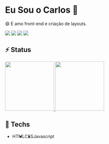 # Eu Sou o Carlos 👋
😄 E amo front-end e criação de layouts.

<div>
<a href="https://www.youtube.com/channel/UCeI0kK4RttFliqWcF7aFniQ" target="_blank"><img src="https://img.shields.io/badge/YouTube-FF0000?style=for-the-badge&logo=youtube&logoColor=white" target="_blank"></a>
<a href="https://www.instagram.com/eu.educalixto/" target="_blank"><img src="https://img.shields.io/badge/-Instagram-%23E4405F?style=for-the-badge&logo=instagram&logoColor=white" target="_blank"></a>
<a href = "mailto:ccalixto.programmer@gmail.com"><img src="https://img.shields.io/badge/Gmail-D14836?style=for-the-badge&logo=gmail&logoColor=white" target="_blank"></a>
<a href="https://www.linkedin.com/in/eucalixto/" target="_blank"><img src="https://img.shields.io/badge/-LinkedIn-%230077B5?style=for-the-badge&logo=linkedin&logoColor=white" target="_blank"></a>   
</div>

## ⚡ Status

<div align="left">
  <a href="https://github.com/euccalixto">
    <img height="160em" src="https://github-readme-stats.vercel.app/api?username=euccalixto&show_icons=true&theme=light&include_all_commits=true&count_private=true"/>
    <img height="160em" src="https://github-readme-stats.vercel.app/api/top-langs/?username=euccalixto&layout=compact&langs_count=7&theme=light"/>
  <a/>
</div>

## 🔧 Techs


<ul style="display: flex;">
  <li>HTML</li>  
  <li>CSS</li>  
  <li>Javascript</li>  
</ul>



